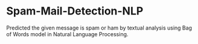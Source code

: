 # Spam-Mail-Detection-NLP
Predicted the given message is spam or ham by textual analysis using Bag of Words model in Natural Language Processing.
